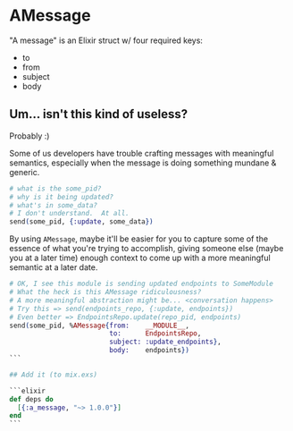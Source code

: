 # AMessage

"A message" is an Elixir struct w/ four required keys:

* to
* from
* subject
* body

## Um... isn't this kind of useless?

Probably :)

Some of us developers have trouble crafting messages with meaningful semantics, especially when the message is doing something mundane & generic.

```elixir
# what is the some_pid?
# why is it being updated?
# what's in some_data?
# I don't understand.  At all.
send(some_pid, {:update, some_data})
```    

By using `AMessage`, maybe it'll be easier for you to capture some of the essence of what you're trying to accomplish, giving someone else (maybe you at a later time) enough context to come up with a more meaningful semantic at a later date.

``````elixir
# OK, I see this module is sending updated endpoints to SomeModule
# What the heck is this AMessage ridiculousness?
# A more meaningful abstraction might be... <conversation happens>
# Try this => send(endpoints_repo, {:update, endpoints})
# Even better => EndpointsRepo.update(repo_pid, endpoints)
send(some_pid, %AMessage{from:    __MODULE__,
                         to:      EndpointsRepo,
                         subject: :update_endpoints},
                         body:    endpoints})
```

## Add it (to mix.exs)

```elixir
def deps do
  [{:a_message, "~> 1.0.0"}]
end
```
